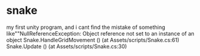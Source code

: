 # snake
my first unity program, and i cant find the mistake of something like""NullReferenceException: Object reference not set to an instance of an object Snake.HandleGridMovement () (at Assets/scripts/Snake.cs:61) Snake.Update () (at Assets/scripts/Snake.cs:30)
